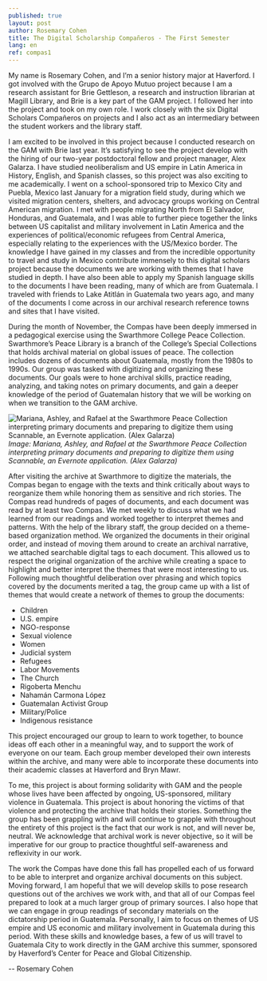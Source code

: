 ```yaml
---
published: true
layout: post
author: Rosemary Cohen
title: The Digital Scholarship Compañeros - The First Semester
lang: en
ref: compas1
---
```


My name is Rosemary Cohen, and I’m a senior history major at Haverford. I got involved with the Grupo de Apoyo Mutuo project because I am a research assistant for Brie Gettleson, a research and instruction librarian at Magill Library, and Brie is a key part of the GAM project. I followed her into the project and took on my own role. I work closely with the six Digital Scholars Compañeros on projects and I also act as an intermediary between the student workers and the library staff. 

I am excited to be involved in this project because I conducted research on the GAM with Brie last year. It’s satisfying to see the project develop with the hiring of our two-year postdoctoral fellow and project manager, Alex Galarza. I have studied neoliberalism and US empire in Latin America in History, English, and Spanish classes, so this project was also exciting to me academically. I went on a school-sponsored trip to Mexico City and Puebla, Mexico last January for a migration field study, during which we visited migration centers, shelters, and advocacy groups working on Central American migration. I met with people migrating North from El Salvador, Honduras, and Guatemala, and I was able to further piece together the links between US capitalist and military involvement in Latin America and the experiences of political/economic refugees from Central America, especially relating to the experiences with the US/Mexico border. The knowledge I have gained in my classes and from the incredible opportunity to travel and study in Mexico contribute immensely to this digital scholars project because the documents we are working with themes that I have studied in depth. I have also been able to apply my Spanish language skills to the documents I have been reading, many of which are from Guatemala. I traveled with friends to Lake Atitlán in Guatemala two years ago, and many of the documents I come across in our archival research reference towns and sites that I have visited. 

During the month of November, the Compas have been deeply immersed in a pedagogical exercise using the Swarthmore College Peace Collection. Swarthmore’s Peace Library is a branch of the College’s Special Collections that holds archival material on global issues of peace. The collection includes dozens of documents about Guatemala, mostly from the 1980s to 1990s. Our group was tasked with digitizing and organizing these documents. Our goals were to hone archival skills, practice reading, analyzing, and taking notes on primary documents, and gain a deeper knowledge of the period of Guatemalan history that we will be working on when we transition to the GAM archive. 

![Mariana, Ashley, and Rafael at the Swarthmore Peace Collection interpreting primary documents and preparing to digitize them using Scannable, an Evernote application. (Alex Galarza)]({{site.baseurl}}/images/compas_working.jpg)
_Image: Mariana, Ashley, and Rafael at the Swarthmore Peace Collection interpreting primary documents and preparing to digitize them using Scannable, an Evernote application. (Alex Galarza)_


After visiting the archive at Swarthmore to digitize the materials, the Compas began to engage with the texts and think critically about ways to reorganize them while honoring them as sensitive and rich stories. The Compas read hundreds of pages of documents, and each document was read by at least two Compas. We met weekly to discuss what we had learned from our readings and worked together to interpret themes and patterns. With the help of the library staff, the group decided on a theme-based organization method. We organized the documents in their original order, and instead of moving them around to create an archival narrative, we attached searchable digital tags to each document. This allowed us to respect the original organization of the archive while creating a space to highlight and better interpret the themes that were most interesting to us. Following much thoughtful deliberation over phrasing and which topics covered by the documents merited a tag, the group came up with a list of themes that would create a network of themes to group the documents:

- Children
- U.S. empire
- NGO-response
- Sexual violence
- Women
- Judicial system
- Refugees
- Labor Movements
- The Church
- Rigoberta Menchu
- Nahamán Carmona López
- Guatemalan Activist Group
- Military/Police
- Indigenous resistance

This project encouraged our group to learn to work together, to bounce ideas off each other in a meaningful way, and to support the work of everyone on our team. Each group member developed their own interests within the archive, and many were able to incorporate these documents into their academic classes at Haverford and Bryn Mawr. 

To me, this project is about forming solidarity with GAM and the people whose lives have been affected by ongoing, US-sponsored, military violence in Guatemala. This project is about honoring the victims of that violence and protecting the archive that holds their stories. Something the group has been grappling with and will continue to grapple with throughout the entirety of this project is the fact that our work is not, and will never be, neutral. We acknowledge that archival work is never objective, so it will be imperative for our group to practice thoughtful self-awareness and reflexivity in our work. 

The work the Compas have done this fall has propelled each of us forward to be able to interpret and organize archival documents on this subject. Moving forward, I am hopeful that we will develop skills to pose research questions out of the archives we work with, and that all of our Compas feel prepared to look at a much larger group of primary sources. I also hope that we can engage in group readings of secondary materials on the dictatorship period in Guatemala. Personally, I aim to focus on themes of US empire and US economic and military involvement in Guatemala during this period. With these skills and knowledge bases, a few of us will travel to Guatemala City to work directly in the GAM archive this summer, sponsored by Haverford’s Center for Peace and Global Citizenship.

-- Rosemary Cohen
